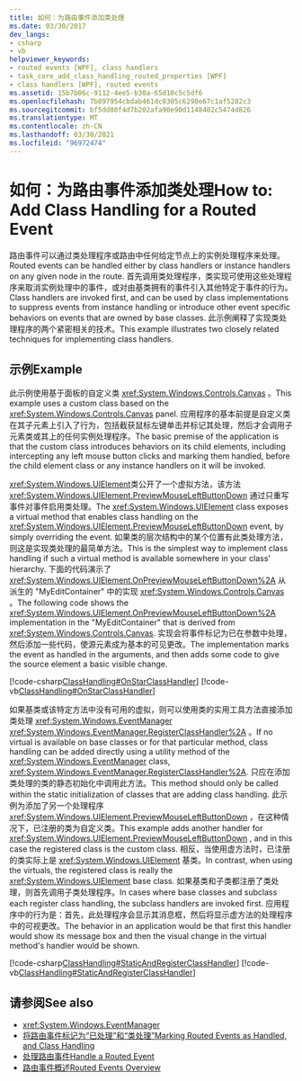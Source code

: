 ```yaml
---
title: 如何：为路由事件添加类处理
ms.date: 03/30/2017
dev_langs:
- csharp
- vb
helpviewer_keywords:
- routed events [WPF], class handlers
- task_core_add_class_handling_routed_properties [WPF]
- class handlers [WPF], routed events
ms.assetid: 15b7b06c-9112-4ee5-b30a-65d10c5c5df6
ms.openlocfilehash: 7b897954cbdab461dc0305c6290e67c1af5282c3
ms.sourcegitcommit: bf5dd80f4d7b202afa90e90d1148402c5474d826
ms.translationtype: MT
ms.contentlocale: zh-CN
ms.lasthandoff: 03/30/2021
ms.locfileid: "96972474"
---
```

# <a name="how-to-add-class-handling-for-a-routed-event"></a><span data-ttu-id="b19ec-102">如何：为路由事件添加类处理</span><span class="sxs-lookup"><span data-stu-id="b19ec-102">How to: Add Class Handling for a Routed Event</span></span>
<span data-ttu-id="b19ec-103">路由事件可以通过类处理程序或路由中任何给定节点上的实例处理程序来处理。</span><span class="sxs-lookup"><span data-stu-id="b19ec-103">Routed events can be handled either by class handlers or instance handlers on any given node in the route.</span></span> <span data-ttu-id="b19ec-104">首先调用类处理程序，类实现可使用这些处理程序来取消实例处理中的事件，或对由基类拥有的事件引入其他特定于事件的行为。</span><span class="sxs-lookup"><span data-stu-id="b19ec-104">Class handlers are invoked first, and can be used by class implementations to suppress events from instance handling or introduce other event specific behaviors on events that are owned by base classes.</span></span> <span data-ttu-id="b19ec-105">此示例阐释了实现类处理程序的两个紧密相关的技术。</span><span class="sxs-lookup"><span data-stu-id="b19ec-105">This example illustrates two closely related techniques for implementing class handlers.</span></span>  
  
## <a name="example"></a><span data-ttu-id="b19ec-106">示例</span><span class="sxs-lookup"><span data-stu-id="b19ec-106">Example</span></span>  
 <span data-ttu-id="b19ec-107">此示例使用基于面板的自定义类 <xref:System.Windows.Controls.Canvas> 。</span><span class="sxs-lookup"><span data-stu-id="b19ec-107">This example uses a custom class based on the <xref:System.Windows.Controls.Canvas> panel.</span></span> <span data-ttu-id="b19ec-108">应用程序的基本前提是自定义类在其子元素上引入了行为，包括截获鼠标左键单击并标记其处理，然后才会调用子元素类或其上的任何实例处理程序。</span><span class="sxs-lookup"><span data-stu-id="b19ec-108">The basic premise of the application is that the custom class introduces behaviors on its child elements, including intercepting any left mouse button clicks and marking them handled, before the child element class or any instance handlers on it will be invoked.</span></span>  
  
 <span data-ttu-id="b19ec-109"><xref:System.Windows.UIElement>类公开了一个虚拟方法，该方法 <xref:System.Windows.UIElement.PreviewMouseLeftButtonDown> 通过只重写事件对事件启用类处理。</span><span class="sxs-lookup"><span data-stu-id="b19ec-109">The <xref:System.Windows.UIElement> class exposes a virtual method that enables class handling on the <xref:System.Windows.UIElement.PreviewMouseLeftButtonDown> event, by simply overriding the event.</span></span> <span data-ttu-id="b19ec-110">如果类的层次结构中的某个位置有此类处理方法，则这是实现类处理的最简单方法。</span><span class="sxs-lookup"><span data-stu-id="b19ec-110">This is the simplest way to implement class handling if such a virtual method is available somewhere in your class' hierarchy.</span></span> <span data-ttu-id="b19ec-111">下面的代码演示了 <xref:System.Windows.UIElement.OnPreviewMouseLeftButtonDown%2A> 从派生的 "MyEditContainer" 中的实现 <xref:System.Windows.Controls.Canvas> 。</span><span class="sxs-lookup"><span data-stu-id="b19ec-111">The following code shows the <xref:System.Windows.UIElement.OnPreviewMouseLeftButtonDown%2A> implementation in the "MyEditContainer" that is derived from <xref:System.Windows.Controls.Canvas>.</span></span> <span data-ttu-id="b19ec-112">实现会将事件标记为已在参数中处理，然后添加一些代码，使源元素成为基本的可见更改。</span><span class="sxs-lookup"><span data-stu-id="b19ec-112">The implementation marks the event as handled in the arguments, and then adds some code to give the source element a basic visible change.</span></span>  
  
 [!code-csharp[ClassHandling#OnStarClassHandler](~/samples/snippets/csharp/VS_Snippets_Wpf/ClassHandling/CSharp/SDKSampleLibrary/class1.cs#onstarclasshandler)]
 [!code-vb[ClassHandling#OnStarClassHandler](~/samples/snippets/visualbasic/VS_Snippets_Wpf/ClassHandling/visualbasic/sdksamplelibrary/class1.vb#onstarclasshandler)]  
  
 <span data-ttu-id="b19ec-113">如果基类或该特定方法中没有可用的虚拟，则可以使用类的实用工具方法直接添加类处理 <xref:System.Windows.EventManager> <xref:System.Windows.EventManager.RegisterClassHandler%2A> 。</span><span class="sxs-lookup"><span data-stu-id="b19ec-113">If no virtual is available on base classes or for that particular method, class handling can be added directly using a utility method of the <xref:System.Windows.EventManager> class, <xref:System.Windows.EventManager.RegisterClassHandler%2A>.</span></span> <span data-ttu-id="b19ec-114">只应在添加类处理的类的静态初始化中调用此方法。</span><span class="sxs-lookup"><span data-stu-id="b19ec-114">This method should only be called within the static initialization of classes that are adding class handling.</span></span> <span data-ttu-id="b19ec-115">此示例为添加了另一个处理程序 <xref:System.Windows.UIElement.PreviewMouseLeftButtonDown> ，在这种情况下，已注册的类为自定义类。</span><span class="sxs-lookup"><span data-stu-id="b19ec-115">This example adds another handler for <xref:System.Windows.UIElement.PreviewMouseLeftButtonDown> , and in this case the registered class is the custom class.</span></span> <span data-ttu-id="b19ec-116">相反，当使用虚方法时，已注册的类实际上是 <xref:System.Windows.UIElement> 基类。</span><span class="sxs-lookup"><span data-stu-id="b19ec-116">In contrast, when using the virtuals, the registered class is really the <xref:System.Windows.UIElement> base class.</span></span> <span data-ttu-id="b19ec-117">如果基类和子类都注册了类处理，则首先调用子类处理程序。</span><span class="sxs-lookup"><span data-stu-id="b19ec-117">In cases where base classes and subclass each register class handling, the subclass handlers are invoked first.</span></span> <span data-ttu-id="b19ec-118">应用程序中的行为是：首先，此处理程序会显示其消息框，然后将显示虚方法的处理程序中的可视更改。</span><span class="sxs-lookup"><span data-stu-id="b19ec-118">The behavior in an application would be that first this handler would show its message box and then the visual change in the virtual method's handler would be shown.</span></span>  
  
 [!code-csharp[ClassHandling#StaticAndRegisterClassHandler](~/samples/snippets/csharp/VS_Snippets_Wpf/ClassHandling/CSharp/SDKSampleLibrary/class1.cs#staticandregisterclasshandler)]
 [!code-vb[ClassHandling#StaticAndRegisterClassHandler](~/samples/snippets/visualbasic/VS_Snippets_Wpf/ClassHandling/visualbasic/sdksamplelibrary/class1.vb#staticandregisterclasshandler)]  
  
## <a name="see-also"></a><span data-ttu-id="b19ec-119">请参阅</span><span class="sxs-lookup"><span data-stu-id="b19ec-119">See also</span></span>

- <xref:System.Windows.EventManager>
- [<span data-ttu-id="b19ec-120">将路由事件标记为“已处理”和“类处理”</span><span class="sxs-lookup"><span data-stu-id="b19ec-120">Marking Routed Events as Handled, and Class Handling</span></span>](marking-routed-events-as-handled-and-class-handling.md)
- [<span data-ttu-id="b19ec-121">处理路由事件</span><span class="sxs-lookup"><span data-stu-id="b19ec-121">Handle a Routed Event</span></span>](how-to-handle-a-routed-event.md)
- [<span data-ttu-id="b19ec-122">路由事件概述</span><span class="sxs-lookup"><span data-stu-id="b19ec-122">Routed Events Overview</span></span>](routed-events-overview.md)
